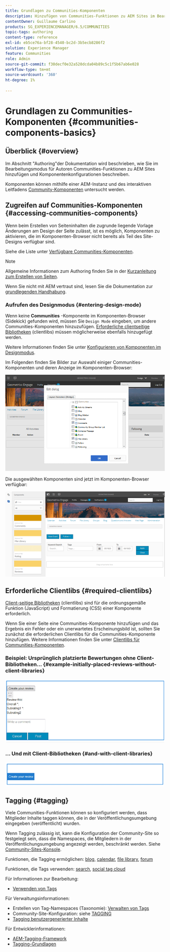 ```yaml
---
title: Grundlagen zu Communities-Komponenten
description: Hinzufügen von Communities-Funktionen zu AEM Sites im Bearbeitungsmodus und Konfigurieren von Komponenten
contentOwner: Guillaume Carlino
products: SG_EXPERIENCEMANAGER/6.5/COMMUNITIES
topic-tags: authoring
content-type: reference
exl-id: eb5ce76a-bf28-4540-bc2d-3b5ecb8286f2
solution: Experience Manager
feature: Communities
role: Admin
source-git-commit: f30decf0e32a520dcda04b89c5c1f5b67ab6e028
workflow-type: tm+mt
source-wordcount: '360'
ht-degree: 1%

---
```


# Grundlagen zu Communities-Komponenten {#communities-components-basics}

## Überblick {#overview}

Im Abschnitt &quot;Authoring&quot;der Dokumentation wird beschrieben, wie Sie im Bearbeitungsmodus für Autoren Communities-Funktionen zu AEM Sites hinzufügen und Komponentenkonfigurationen beschreiben.

Komponenten können mithilfe einer AEM-Instanz und des interaktiven Leitfadens [Community-Komponenten](components-guide.md) untersucht werden.

## Zugreifen auf Communities-Komponenten {#accessing-communities-components}

Wenn beim Erstellen von Seiteninhalten die zugrunde liegende Vorlage Änderungen am Design der Seite zulässt, ist es möglich, Komponenten zu aktivieren, die im Komponenten-Browser nicht bereits als Teil des Site-Designs verfügbar sind.

Siehe die Liste unter [Verfügbare Communities-Komponenten](author-communities.md#available-communities-components).

>[!NOTE]
>
>Allgemeine Informationen zum Authoring finden Sie in der [Kurzanleitung zum Erstellen von Seiten](../../help/sites-authoring/qg-page-authoring.md).
>
>Wenn Sie nicht mit AEM vertraut sind, lesen Sie die Dokumentation zur [grundlegenden Handhabung](../../help/sites-authoring/basic-handling.md).

### Aufrufen des Designmodus {#entering-design-mode}

Wenn keine **Communities** -Komponente im Komponenten-Browser (Sidekick) gefunden wird, müssen Sie `Design Mode` eingeben, um andere Communities-Komponenten hinzuzufügen. [Erforderliche clientseitige Bibliotheken](#required-clientlibs) (clientlibs) müssen möglicherweise ebenfalls hinzugefügt werden.

Weitere Informationen finden Sie unter [Konfigurieren von Komponenten im Designmodus](../../help/sites-authoring/default-components-designmode.md).

Im Folgenden finden Sie Bilder zur Auswahl einiger Communities-Komponenten und deren Anzeige im Komponenten-Browser:

![component-design](assets/component-design.png)

Die ausgewählten Komponenten sind jetzt im Komponenten-Browser verfügbar:

![component-design1](assets/component-design1.png)

## Erforderliche Clientlibs {#required-clientlibs}

[Client-seitige Bibliotheken](../../help/sites-developing/clientlibs.md) (clientlibs) sind für die ordnungsgemäße Funktion (JavaScript) und Formatierung (CSS) einer Komponente erforderlich.

Wenn Sie einer Seite eine Communities-Komponente hinzufügen und das Ergebnis ein Fehler oder ein unerwartetes Erscheinungsbild ist, sollten Sie zunächst die erforderlichen Clientlibs für die Communities-Komponente hinzufügen. Weitere Informationen finden Sie unter [Clientlibs für Communities-Komponenten](clientlibs.md).

### Beispiel: Ursprünglich platzierte Bewertungen ohne Client-Bibliotheken... {#example-initially-placed-reviews-without-client-libraries}

![clientlibs1](assets/clientlibs1.png)

### ... Und mit Client-Bibliotheken {#and-with-client-libraries}

![clientlibs2](assets/clientlibs2.png)

## Tagging {#tagging}

Viele Communities-Funktionen können so konfiguriert werden, dass Mitglieder Inhalte taggen können, die in der Veröffentlichungsumgebung eingegeben (veröffentlicht) wurden.

Wenn Tagging zulässig ist, kann die Konfiguration der Community-Site so festgelegt sein, dass die Namespaces, die Mitgliedern in der Veröffentlichungsumgebung angezeigt werden, beschränkt werden. Siehe [Community-Sites-Konsole](sites-console.md#tagging).

Funktionen, die Tagging ermöglichen: [blog](blog-feature.md), [calendar](calendar.md), [file library](file-library.md), [forum](forum.md)

Funktionen, die Tags verwenden: [search](search.md), [social tag cloud](tagcloud.md)

Für Informationen zur Bearbeitung:

* [Verwenden von Tags](../../help/sites-authoring/tags.md)

Für Verwaltungsinformationen:

* Erstellen von Tag-Namespaces (Taxonomie): [Verwalten von Tags](../../help/sites-administering/tags.md)
* Community-Site-Konfiguration: siehe [TAGGING](sites-console.md#tagging)
* [Tagging benutzergenerierter Inhalte](../../help/sites-authoring/tags.md)

Für Entwicklerinformationen:

* [AEM-Tagging-Framework](../../help/sites-developing/framework.md)
* [Tagging-Grundlagen](tag.md)
